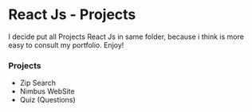 # React Js - Projects
I decide put all Projects React Js in same folder, because i think is more easy to consult my portfolio.
Enjoy!

### Projects
- Zip Search
- Nimbus WebSite
- Quiz (Questions)
